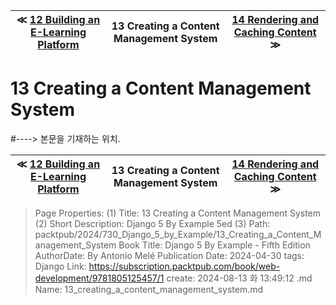 
| ≪ [ 12 Building an E-Learning Platform ](/packtpub/2024/730_Django_5_by_Example/12_Building_an_E-Learning_Platform) | 13 Creating a Content Management System | [ 14 Rendering and Caching Content ](/packtpub/2024/730_Django_5_by_Example/14_Rendering_and_Caching_Content) ≫ |
|:----:|:----:|:----:|

# 13 Creating a Content Management System
#----> 본문을 기재하는 위치.



| ≪ [ 12 Building an E-Learning Platform ](/packtpub/2024/730_Django_5_by_Example/12_Building_an_E-Learning_Platform) | 13 Creating a Content Management System | [ 14 Rendering and Caching Content ](/packtpub/2024/730_Django_5_by_Example/14_Rendering_and_Caching_Content) ≫ |
|:----:|:----:|:----:|

> Page Properties:
> (1) Title: 13 Creating a Content Management System
> (2) Short Description: Django 5 By Example 5ed
> (3) Path: packtpub/2024/730_Django_5_by_Example/13_Creating_a_Content_Management_System
> Book Title: Django 5 By Example - Fifth Edition
> AuthorDate: By Antonio Melé Publication Date: 2024-04-30
> tags: Django
> Link: https://subscription.packtpub.com/book/web-development/9781805125457/1
> create: 2024-08-13 화 13:49:12
> .md Name: 13_creating_a_content_management_system.md

